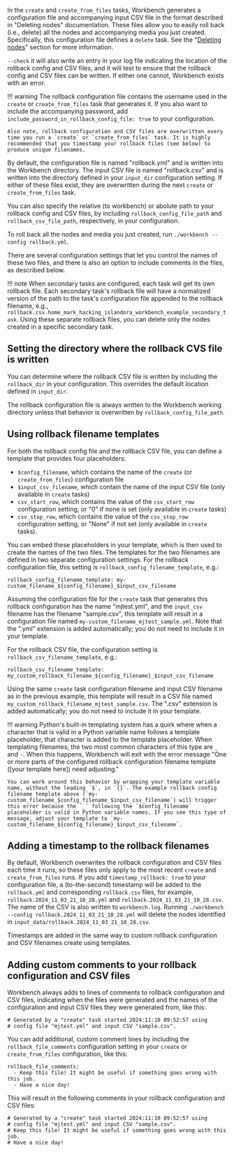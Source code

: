 In the `create` and `create_from_files` tasks, Workbench generates a configuration file and accompanying input CSV file in the format described in "Deleting nodes" documentation. These files allow you to easily roll back (i.e., delete) all the nodes and accompanying media you just created. Specifically, this configuration file defines a `delete` task. See the "[Deleting nodes](/islandora_workbench_docs/deleting_nodes/)" section for more information.

`--check` it will also write an entry in your log file indicating the location of the rollback config and CSV files, and it will test to ensure that the rollback config and CSV files can be written. If either one cannot, Workbench exists with an error.

!!! warning
    The rollback configuration file contains the username used in the `create` or `create_from_files` task that generates it. If you also want to include the accompanying password, add `include_password_in_rollback_config_file: true` to your configuration.

    Also note, rollback configuration and CSV files are overwritten every time you run a `create` or `create_from_files` task. It is highly recommended that you timestamp your rollback files (see below) to produce unique filenames.

By default, the configuration file is named "rollback.yml" and is written into the Workbench directory. The input CSV file is named "rollback.csv" and is written into the directory defined in your `input_dir` configuration setting. If either of these files exist, they are overwritten during the next `create` or `create_from_files` task.

You can also specify the relative (to workbench) or abolute path to your rollback config and CSV files, by including `rollback_config_file_path` and `rollback_csv_file_path`, respectively, in your configuration.

To roll back all the nodes and media you just created, run `./workbench --config rollback.yml`.

There are several configuration settings that let you control the names of these two files, and there is also an option to include comments in the files, as described below.

!!! note
    When secondary tasks are configured, each task will get its own rollback file. Each secondary task's rollback file will have a normalized version of the path to the task's configuration file appended to the rollback filename, e.g., `rollback.csv.home_mark_hacking_islandora_workbench_example_secondary_task`. Using these separate rollback files, you can delete only the nodes created in a specific secondary task.

## Setting the directory where the rollback CVS file is written

You can determine where the rollback CSV file is written by including the `rollback_dir` in your configuration. This overrides the default location defined in `input_dir`.

The rollback configuration file is always written to the Workbench working directory unless that behavior is overwritten by `rollback_config_file_path`.

## Using rollback filename templates

For both the rollback config file and the rollback CSV file, you can define a template that provides four placeholders:

* `$config_filename`, which contains the name of the `create` (or `create_from_files`) configuration file
* `$input_csv_filename`, which contain the name of the input CSV file (only available in `create` tasks)
* `csv_start_row`, which contains the value of the `csv_start_row` configuration setting, or "0" if none is set (only available in `create` tasks)
* `csv_stop_row`, which contains the value of the `csv_stop_row` configuration setting, or "None" if not set (only available in `create` tasks).

You can embed these placeholders in your template, which is then used to create the names of the two files. The templates for the two filenames are defined in two separate configuration settings. For the rollback configuration file, this setting is `rollback_config_filename_template`, e.g.:

```
rollback_config_filename_template: my-custom_filename_${config_filename}_$input_csv_filename
```
Assuming the configuration file for the `create` task that generates this rollback configuration has the name "mjtest.yml", and the `input_csv` filename has the filename "sample.csv", this template will result in a configuration file named `my-custom_filename_mjtest_sample.yml`. Note that the ".yml" extension is added automatically; you do not need to include it in your template.

For the rollback CSV file, the configuration setting is `rollback_csv_filename_template`, e.g.:

```
rollback_csv_filename_template: my_custom_rollback_filename_${config_filename}_$input_csv_filename
```

Using the same `create` task configuration filename and input CSV filename as in the previous example, this template will result in a CSV file named `my_custom_rollback_filename_mjtest_sample.csv`. The ".csv" extension is added automatically; you do not need to include it in your template.

!!! warning
    Python's built-in templating system has a quirk where when a character that is valid in a Python variable name follows a template placeholder, that character is added to the template placeholder. When templating filenames, the two most common characters of this type are `_` and `-`. When this happens, Workbench will exit with the error message "One or more parts of the configured rollback configuration filename template ([your template here]) need adjusting."

    You can work around this behavior by wrapping your template variable name, without the leading `$`, in `{}`. The example rollback config filename template above (`my-custom_filename_$config_filename_$input_csv_filename`) will trigger this error because the `_` following the `$config_filename` placeholder is valid in Python variable names. If you see this type of message, adjust your template to `my-custom_filename_${config_filename}_$input_csv_filename`.

## Adding a timestamp to the rollback filenames

By default, Workbench overwrites the rollback configuration and CSV files each time it runs, so these files only apply to the most recent `create` and `create_from_files` runs. If you add `timestamp_rollback: true` to your configuration file, a (to-the-second) timestamp will be added to the `rollback.yml` and corresponding `rollback.csv` files, for example, `rollback.2024_11_03_21_10_28.yml` and `rollback.2024_11_03_21_10_28.csv`. The name of the CSV is also written to `workbench.log`. Running `./workbench --config rollback.2024_11_03_21_10_28.yml` will delete the nodes identified in `input_data/rollback.2024_11_03_21_10_28.csv`.

Timestamps are added in the same way to custom rollback configuration and CSV filenames create using templates.

## Adding custom comments to your rollback configuration and CSV files

Workbench always adds to lines of comments to rollback configuration and CSV files, indicating when the files were generated and the names of the configuration and input CSV files they were generated from, like this:

```
# Generated by a "create" task started 2024:11:10 09:52:57 using
# config file "mjtest.yml" and input CSV "sample.csv".
```

You can add additional, custom comment lines by including the `rollback_file_comments` configuration setting in your `create` or `create_from_files` configuration, like this:

```
rollback_file_comments:
  - Keep this file! It might be useful if something goes wrong with this job.
  - Have a nice day!
```

This will result in the following comments in your rollback configuration and CSV files:

```
# Generated by a "create" task started 2024:11:10 09:52:57 using
# config file "mjtest.yml" and input CSV "sample.csv".
# Keep this file! It might be useful if something goes wrong with this job.
# Have a nice day!
```


